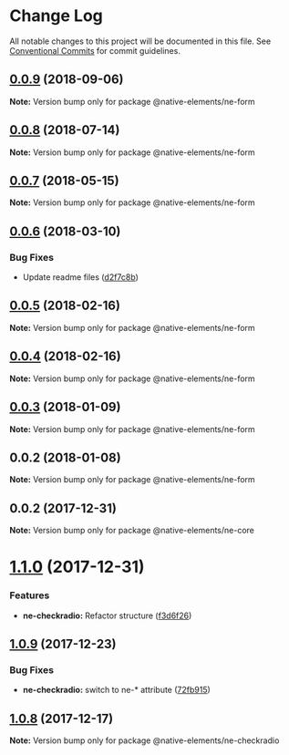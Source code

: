 # Change Log

All notable changes to this project will be documented in this file.
See [Conventional Commits](https://conventionalcommits.org) for commit guidelines.

<a name="0.0.9"></a>
## [0.0.9](https://github.com/equinusocio/native-elements/tree/master/elements/ne-form/compare/@native-elements/ne-form@0.0.7...@native-elements/ne-form@0.0.9) (2018-09-06)

**Note:** Version bump only for package @native-elements/ne-form





<a name="0.0.8"></a>
## [0.0.8](https://github.com/equinusocio/native-elements/tree/master/elements/ne-form/compare/@native-elements/ne-form@0.0.7...@native-elements/ne-form@0.0.8) (2018-07-14)




**Note:** Version bump only for package @native-elements/ne-form

<a name="0.0.7"></a>
## [0.0.7](https://github.com/equinusocio/native-elements/tree/master/elements/ne-form/compare/@native-elements/ne-form@0.0.6...@native-elements/ne-form@0.0.7) (2018-05-15)




**Note:** Version bump only for package @native-elements/ne-form

<a name="0.0.6"></a>
## [0.0.6](https://github.com/equinusocio/native-elements/tree/master/elements/ne-form/compare/@native-elements/ne-form@0.0.5...@native-elements/ne-form@0.0.6) (2018-03-10)


### Bug Fixes

* Update readme files ([d2f7c8b](https://github.com/equinusocio/native-elements/tree/master/elements/ne-form/commit/d2f7c8b))




<a name="0.0.5"></a>
## [0.0.5](https://github.com/equinusocio/native-elements/tree/master/elements/ne-form/compare/@native-elements/ne-form@0.0.4...@native-elements/ne-form@0.0.5) (2018-02-16)




**Note:** Version bump only for package @native-elements/ne-form

<a name="0.0.4"></a>
## [0.0.4](https://github.com/equinusocio/native-elements/tree/master/elements/ne-form/compare/@native-elements/ne-form@0.0.3...@native-elements/ne-form@0.0.4) (2018-02-16)




**Note:** Version bump only for package @native-elements/ne-form

<a name="0.0.3"></a>
## [0.0.3](https://github.com/equinusocio/native-elements/tree/master/elements/ne-form/compare/@native-elements/ne-form@0.0.2...@native-elements/ne-form@0.0.3) (2018-01-09)




**Note:** Version bump only for package @native-elements/ne-form

<a name="0.0.2"></a>
## 0.0.2 (2018-01-08)




**Note:** Version bump only for package @native-elements/ne-form

<a name="0.0.2"></a>
## 0.0.2 (2017-12-31)




**Note:** Version bump only for package @native-elements/ne-core

<a name="1.1.0"></a>
# [1.1.0](https://github.com/equinusocio/native-elements/tree/master/elements/ne-checkradio/compare/@native-elements/ne-checkradio@1.0.9...@native-elements/ne-checkradio@1.1.0) (2017-12-31)


### Features

* **ne-checkradio:** Refactor structure ([f3d6f26](https://github.com/equinusocio/native-elements/tree/master/elements/ne-checkradio/commit/f3d6f26))




<a name="1.0.9"></a>
## [1.0.9](https://github.com/equinusocio/native-elements/tree/master/elements/ne-checkradio/compare/@native-elements/ne-checkradio@1.0.8...@native-elements/ne-checkradio@1.0.9) (2017-12-23)


### Bug Fixes

* **ne-checkradio:** switch to ne-* attribute ([72fb915](https://github.com/equinusocio/native-elements/tree/master/elements/ne-checkradio/commit/72fb915))




<a name="1.0.8"></a>
## [1.0.8](https://github.com/equinusocio/native-elements/tree/master/elements/ne-checkradio/compare/@native-elements/ne-checkradio@1.0.6...@native-elements/ne-checkradio@1.0.8) (2017-12-17)




**Note:** Version bump only for package @native-elements/ne-checkradio
